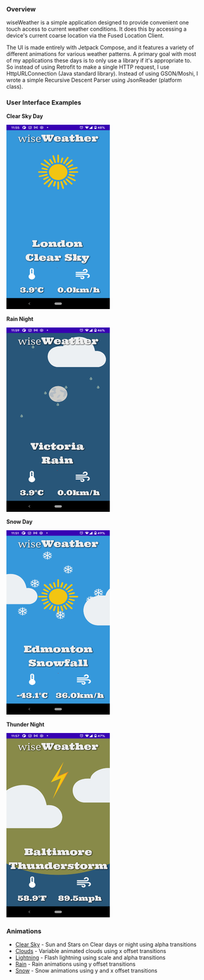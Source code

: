 ### Overview

wiseWeather is a simple application designed to provide convenient one touch access to current weather conditions. It does this by accessing a device's current coarse location via the Fused Location Client. 

The UI is made entirely with Jetpack Compose, and it features a variety of different animations for various weather patterns. A primary goal with most of my applications these days is to only use a library if it's appropriate to. So instead of using Retrofit to make a single HTTP request, I use HttpURLConnection (Java standard library). Instead of using GSON/Moshi, I wrote a simple Recursive Descent Parser using JsonReader (platform class).

### User Interface Examples
**Clear Sky Day**

<img src="day_clear_sky.png" alt="Clear Sky Day" width="270" height="480"/>

**Rain Night**

<img src="night_rain.png" alt="Rain Night" width="270" height="480"/>


**Snow Day**

<img src="day_snowfall.png" alt="Snow Day" width="270" height="480"/>

**Thunder Night**

<img src="night_thunder.png" alt="Thunder Night" width="270" height="480"/>

### Animations
* [Clear Sky](/app/src/main/java/com/bracketcove/wiseweather/ui/animations/ClearSky.kt) - Sun and Stars on Clear days or night using alpha transitions
* [Clouds](/app/src/main/java/com/bracketcove/wiseweather/ui/animations/Clouds.kt) - Variable animated clouds using x offset transitions
* [Lightning](/app/src/main/java/com/bracketcove/wiseweather/ui/animations/Lightning.kt) - Flash lightning using scale and alpha transitions
* [Rain](/app/src/main/java/com/bracketcove/wiseweather/ui/animations/Rain.kt) - Rain animations using y offset transitions
* [Snow](/app/src/main/java/com/bracketcove/wiseweather/ui/animations/SNow.kt) - Snow animations using y and x offset transitions
